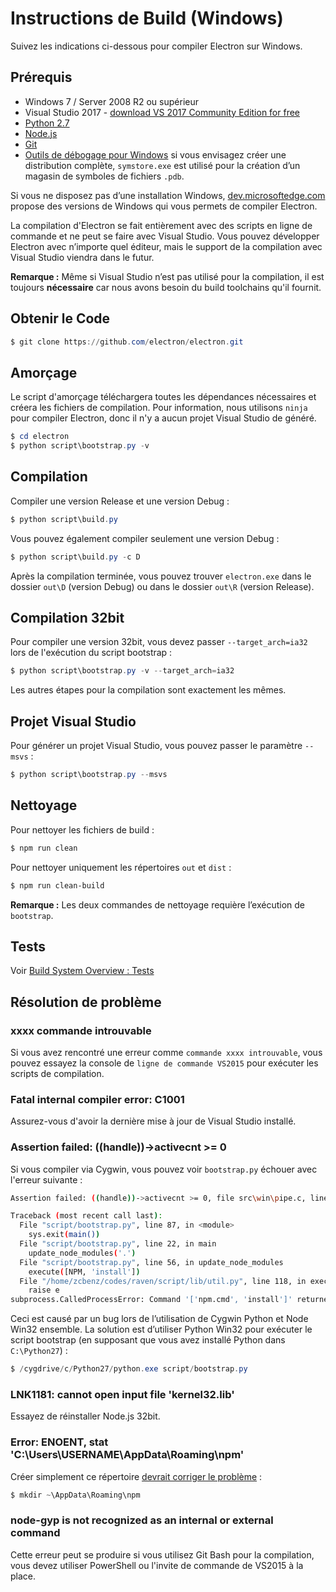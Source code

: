 # Instructions de Build (Windows)

Suivez les indications ci-dessous pour compiler Electron sur Windows.

## Prérequis

* Windows 7 / Server 2008 R2 ou supérieur
* Visual Studio 2017 - [download VS 2017 Community Edition for free](https://www.visualstudio.com/vs/)
* [Python 2.7](http://www.python.org/download/releases/2.7/)
* [Node.js](https://nodejs.org/download/)
* [Git](http://git-scm.com)
* [Outils de débogage pour Windows](https://msdn.microsoft.com/en-us/library/windows/hardware/ff551063.aspx) si vous envisagez créer une distribution complète, `symstore.exe` est utilisé pour la création d’un magasin de symboles de fichiers `.pdb`.

Si vous ne disposez pas d’une installation Windows, [dev.microsoftedge.com](https://developer.microsoft.com/en-us/microsoft-edge/tools/vms/) propose des versions de Windows qui vous permets de compiler Electron.

La compilation d'Electron se fait entièrement avec des scripts en ligne de commande et ne peut se faire avec Visual Studio. Vous pouvez développer Electron avec n’importe quel éditeur, mais le support de la compilation avec Visual Studio viendra dans le futur.

**Remarque :** Même si Visual Studio n’est pas utilisé pour la compilation, il est toujours **nécessaire** car nous avons besoin du build toolchains qu'il fournit.

## Obtenir le Code

```powershell
$ git clone https://github.com/electron/electron.git
```

## Amorçage

Le script d'amorçage téléchargera toutes les dépendances nécessaires et créera les fichiers de compilation. Pour information, nous utilisons `ninja` pour compiler Electron, donc il n'y a aucun projet Visual Studio de généré.

```powershell
$ cd electron
$ python script\bootstrap.py -v
```

## Compilation

Compiler une version Release et une version Debug :

```powershell
$ python script\build.py
```

Vous pouvez également compiler seulement une version Debug :

```powershell
$ python script\build.py -c D
```

Après la compilation terminée, vous pouvez trouver `electron.exe` dans le dossier `out\D` (version Debug) ou dans le dossier `out\R` (version Release).

## Compilation 32bit

Pour compiler une version 32bit, vous devez passer `--target_arch=ia32` lors de l'exécution du script bootstrap :

```powershell
$ python script\bootstrap.py -v --target_arch=ia32
```

Les autres étapes pour la compilation sont exactement les mêmes.

## Projet Visual Studio

Pour générer un projet Visual Studio, vous pouvez passer le paramètre `--msvs` :

```powershell
$ python script\bootstrap.py --msvs
```

## Nettoyage

Pour nettoyer les fichiers de build :

```powershell
$ npm run clean
```

Pour nettoyer uniquement les répertoires `out` et `dist` :

```sh
$ npm run clean-build
```

**Remarque :** Les deux commandes de nettoyage requière l’exécution de `bootstrap`.

## Tests

Voir [Build System Overview : Tests](build-system-overview.md#tests)

## Résolution de problème

### xxxx commande introuvable

Si vous avez rencontré une erreur comme `commande xxxx introuvable`, vous pouvez essayez la console de `ligne de commande VS2015` pour exécuter les scripts de compilation.

### Fatal internal compiler error: C1001

Assurez-vous d'avoir la dernière mise à jour de Visual Studio installé.

### Assertion failed: ((handle))->activecnt >= 0

Si vous compiler via Cygwin, vous pouvez voir `bootstrap.py` échouer avec l'erreur suivante :

```sh
Assertion failed: ((handle))->activecnt >= 0, file src\win\pipe.c, line 1430

Traceback (most recent call last):
  File "script/bootstrap.py", line 87, in <module>
    sys.exit(main())
  File "script/bootstrap.py", line 22, in main
    update_node_modules('.')
  File "script/bootstrap.py", line 56, in update_node_modules
    execute([NPM, 'install'])
  File "/home/zcbenz/codes/raven/script/lib/util.py", line 118, in execute
    raise e
subprocess.CalledProcessError: Command '['npm.cmd', 'install']' returned non-zero exit status 3
```

Ceci est causé par un bug lors de l’utilisation de Cygwin Python et Node Win32 ensemble. La solution est d’utiliser Python Win32 pour exécuter le script bootstrap (en supposant que vous avez installé Python dans `C:\Python27`) :

```powershell
$ /cygdrive/c/Python27/python.exe script/bootstrap.py
```

### LNK1181: cannot open input file 'kernel32.lib'

Essayez de réinstaller Node.js 32bit.

### Error: ENOENT, stat 'C:\Users\USERNAME\AppData\Roaming\npm'

Créer simplement ce répertoire [devrait corriger le problème](https://stackoverflow.com/a/25095327/102704) :

```powershell
$ mkdir ~\AppData\Roaming\npm
```

### node-gyp is not recognized as an internal or external command

Cette erreur peut se produire si vous utilisez Git Bash pour la compilation, vous devez utiliser PowerShell ou l'invite de commande de VS2015 à la place.